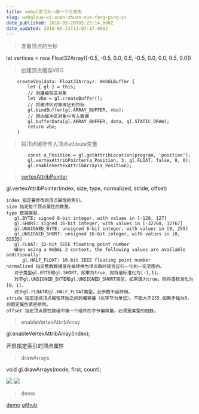 ```yaml
---
title: webgl学习3——画一个三角形
slug: webglxue-xi-xuan-zhuan-suo-fang-ping-yi
date_published: 2018-05-20T05:25:14.000Z
date_updated: 2018-05-21T11:07:17.000Z
---
```


> 准备顶点的坐标

let vertices = new Float32Array([-0.5, -0.5, 0.0, 0.5, -0.5, 0.0, 0.0, 0.5, 0.0])

> 创建顶点缓存VBO

        createVbo(data: Float32Array): WebGLBuffer {
            let { gl } = this;
            // 创建缓存区对象
            let vbo = gl.createBuffer();
            // 将缓冲区对象绑定到目标
            gl.bindBuffer(gl.ARRAY_BUFFER, vbo);
            // 想向缓冲区对象中写入数据
            gl.bufferData(gl.ARRAY_BUFFER, data, gl.STATIC_DRAW);
            return vbo;
        }
    

> 将顶点缓存传入顶点attibute变量

            const a_Position = gl.getAttribLocation(program, 'position');
            gl.vertexAttribPointer(a_Position, 3, gl.FLOAT, false, 0, 0);
            gl.enableVertexAttribArray(a_Position);
    

> [vertexAttribPointer](https://developer.mozilla.org/en-US/docs/Web/API/WebGLRenderingContext/vertexAttribPointer)

gl.vertexAttribPointer(index, size, type, normalized, stride, offset)

    index 指定要修改的顶点属性的索引。
    size 指定每个顶点属性的数量。
    type 数据类型.
       gl.BYTE: signed 8-bit integer, with values in [-128, 127]
       gl.SHORT: signed 16-bit integer, with values in [-32768, 32767]
       gl.UNSIGNED_BYTE: unsigned 8-bit integer, with values in [0, 255]
       gl.UNSIGNED_SHORT: unsigned 16-bit integer, with values in [0, 65535]
       gl.FLOAT: 32-bit IEEE floating point number
       When using a WebGL 2 context, the following values are available additionally:
          gl.HALF_FLOAT: 16-bit IEEE floating point number
    normalized 指定整数数据值在被转换为浮点数时是否应归一化到一定范围内。
       对于类型gl.BYTE和gl.SHORT，如果为true，则将值标准化为[-1,1]。
       对于gl.UNSIGNED_BYTE和gl.UNSIGNED_SHORT类型，如果值为true，则将值标准化为[0，1]。
       对于gl.FLOAT和gl.HALF_FLOAT类型，此参数不起作用。
    stride 指定连续顶点属性开始之间的偏移量（以字节为单位）。不能大于255.如果步幅为0，则假定属性紧密排列。
    offset 指定顶点属性数组中第一个组件的字节偏移量。必须是类型的倍数。
    

> enableVertexAttribArray

gl.enableVertexAttribArray(index);

开启指定索引的顶点属性

> drawArrays

void gl.drawArrays(mode, first, count);

![](/content/images/2018/05/1.png)
![](/content/images/2018/05/2.png)

> demo

[demo](http://dadigua.oss-cn-shenzhen.aliyuncs.com/webgl-learn/demo2/deploy/index.html)
[github](https://github.com/laopo001/webgl-learn/tree/master/src/demo2)
